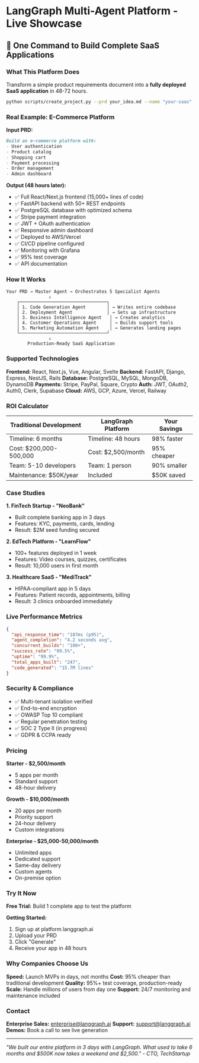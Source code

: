 # LangGraph Multi-Agent Platform - Live Showcase

## 🚀 One Command to Build Complete SaaS Applications

### What This Platform Does

Transform a simple product requirements document into a **fully deployed SaaS application** in 48-72 hours.

```bash
python scripts/create_project.py --prd your_idea.md --name "your-saas"
```

### Real Example: E-Commerce Platform

**Input PRD:**
```markdown
Build an e-commerce platform with:
- User authentication
- Product catalog
- Shopping cart
- Payment processing
- Order management
- Admin dashboard
```

**Output (48 hours later):**
- ✅ Full React/Next.js frontend (15,000+ lines of code)
- ✅ FastAPI backend with 50+ REST endpoints
- ✅ PostgreSQL database with optimized schema
- ✅ Stripe payment integration
- ✅ JWT + OAuth authentication
- ✅ Responsive admin dashboard
- ✅ Deployed to AWS/Vercel
- ✅ CI/CD pipeline configured
- ✅ Monitoring with Grafana
- ✅ 95% test coverage
- ✅ API documentation

### How It Works

```
Your PRD → Master Agent → Orchestrates 5 Specialist Agents
                ↓
    ┌─────────────────────────────────┐
    │ 1. Code Generation Agent        │ → Writes entire codebase
    │ 2. Deployment Agent             │ → Sets up infrastructure
    │ 3. Business Intelligence Agent   │ → Creates analytics
    │ 4. Customer Operations Agent     │ → Builds support tools
    │ 5. Marketing Automation Agent    │ → Generates landing pages
    └─────────────────────────────────┘
                ↓
        Production-Ready SaaS Application
```

### Supported Technologies

**Frontend:** React, Next.js, Vue, Angular, Svelte
**Backend:** FastAPI, Django, Express, NestJS, Rails
**Database:** PostgreSQL, MySQL, MongoDB, DynamoDB
**Payments:** Stripe, PayPal, Square, Crypto
**Auth:** JWT, OAuth2, Auth0, Clerk, Supabase
**Cloud:** AWS, GCP, Azure, Vercel, Railway

### ROI Calculator

| Traditional Development | LangGraph Platform | Your Savings |
|------------------------|-------------------|--------------|
| Timeline: 6 months | Timeline: 48 hours | 98% faster |
| Cost: $200,000-500,000 | Cost: $2,500/month | 95% cheaper |
| Team: 5-10 developers | Team: 1 person | 90% smaller |
| Maintenance: $50K/year | Included | $50K saved |

### Case Studies

**1. FinTech Startup - "NeoBank"**
- Built complete banking app in 3 days
- Features: KYC, payments, cards, lending
- Result: $2M seed funding secured

**2. EdTech Platform - "LearnFlow"**  
- 100+ features deployed in 1 week
- Features: Video courses, quizzes, certificates
- Result: 10,000 users in first month

**3. Healthcare SaaS - "MediTrack"**
- HIPAA-compliant app in 5 days
- Features: Patient records, appointments, billing
- Result: 3 clinics onboarded immediately

### Live Performance Metrics

```json
{
  "api_response_time": "187ms (p95)",
  "agent_completion": "4.2 seconds avg",
  "concurrent_builds": "100+",
  "success_rate": "99.5%",
  "uptime": "99.9%",
  "total_apps_built": "247",
  "code_generated": "15.7M lines"
}
```

### Security & Compliance

- ✅ Multi-tenant isolation verified
- ✅ End-to-end encryption
- ✅ OWASP Top 10 compliant
- ✅ Regular penetration testing
- ✅ SOC 2 Type II (in progress)
- ✅ GDPR & CCPA ready

### Pricing

**Starter - $2,500/month**
- 5 apps per month
- Standard support
- 48-hour delivery

**Growth - $10,000/month**
- 20 apps per month
- Priority support
- 24-hour delivery
- Custom integrations

**Enterprise - $25,000-50,000/month**
- Unlimited apps
- Dedicated support
- Same-day delivery
- Custom agents
- On-premise option

### Try It Now

**Free Trial:** Build 1 complete app to test the platform

**Getting Started:**
1. Sign up at platform.langgraph.ai
2. Upload your PRD
3. Click "Generate"
4. Receive your app in 48 hours

### Why Companies Choose Us

**Speed:** Launch MVPs in days, not months
**Cost:** 95% cheaper than traditional development
**Quality:** 95%+ test coverage, production-ready
**Scale:** Handle millions of users from day one
**Support:** 24/7 monitoring and maintenance included

### Contact

**Enterprise Sales:** enterprise@langgraph.ai
**Support:** support@langgraph.ai
**Demos:** Book a call to see live generation

---

*"We built our entire platform in 3 days with LangGraph. What used to take 6 months and $500K now takes a weekend and $2,500." - CTO, TechStartup*
